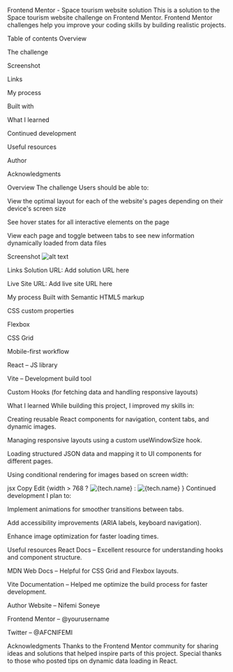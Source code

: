 Frontend Mentor - Space tourism website solution
This is a solution to the Space tourism website challenge on Frontend Mentor. Frontend Mentor challenges help you improve your coding skills by building realistic projects.

Table of contents
Overview

The challenge

Screenshot

Links

My process

Built with

What I learned

Continued development

Useful resources

Author

Acknowledgments

Overview
The challenge
Users should be able to:

View the optimal layout for each of the website's pages depending on their device's screen size

See hover states for all interactive elements on the page

View each page and toggle between tabs to see new information dynamically loaded from data files

Screenshot
![alt text](image.png)

Links
Solution URL: Add solution URL here

Live Site URL: Add live site URL here

My process
Built with
Semantic HTML5 markup

CSS custom properties

Flexbox

CSS Grid

Mobile-first workflow

React – JS library

Vite – Development build tool

Custom Hooks (for fetching data and handling responsive layouts)

What I learned
While building this project, I improved my skills in:

Creating reusable React components for navigation, content tabs, and dynamic images.

Managing responsive layouts using a custom useWindowSize hook.

Loading structured JSON data and mapping it to UI components for different pages.

Using conditional rendering for images based on screen width:

jsx
Copy
Edit
{width > 768
? <img src={tech.images.portrait} alt={tech.name} />
: <img src={tech.images.landscape} alt={tech.name} />
}
Continued development
I plan to:

Implement animations for smoother transitions between tabs.

Add accessibility improvements (ARIA labels, keyboard navigation).

Enhance image optimization for faster loading times.

Useful resources
React Docs – Excellent resource for understanding hooks and component structure.

MDN Web Docs – Helpful for CSS Grid and Flexbox layouts.

Vite Documentation – Helped me optimize the build process for faster development.

Author
Website – Nifemi Soneye

Frontend Mentor – @yourusername

Twitter – @AFCNIFEMI

Acknowledgments
Thanks to the Frontend Mentor community for sharing ideas and solutions that helped inspire parts of this project. Special thanks to those who posted tips on dynamic data loading in React.
